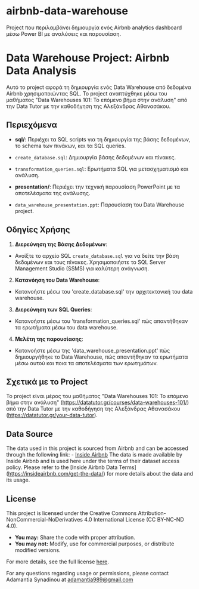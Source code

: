 # airbnb-data-warehouse
Project που περιλαμβάνει δημιουργία ενός Airbnb analytics dashboard μέσω Power BI με αναλύσεις και παρουσίαση.
# Data Warehouse Project: Airbnb Data Analysis

Αυτό το project αφορά τη δημιουργία ενός Data Warehouse από δεδομένα Airbnb χρησιμοποιώντας SQL. Το project αναπτύχθηκε μέσω του μαθήματος "Data Warehouses 101: Το επόμενο βήμα στην ανάλυση" από την Data Tutor με την καθοδήγηση της Αλεξάνδρας Αθανασάκου.

## Περιεχόμενα

- **sql/**: Περιέχει τα SQL scripts για τη δημιουργία της βάσης δεδομένων, το schema των πινάκων, και τα SQL queries.
- `create_database.sql`: Δημιουργία βάσης δεδομένων και πίνακες.
- `transformation_queries.sql`: Ερωτήματα SQL για μετασχηματισμό και ανάλυση.

- **presentation/**: Περιέχει την τεχνική παρουσίαση PowerPoint με τα αποτελέσματα της ανάλυσης.
- `data_warehouse_presentation.ppt`: Παρουσίαση του Data Warehouse project.

## Οδηγίες Χρήσης

1. **Διερεύνηση της Βάσης Δεδομένων**:
- Ανοίξτε το αρχείο SQL `create_database.sql` για να δείτε την βάση δεδομένων και τους πίνακες. Χρησιμοποιήστε το SQL Server Management Studio (SSMS) για καλύτερη ανάγνωση.

2. **Κατανόηση του Data Warehouse**:
- Κατανοήστε μέσω του 'create_database.sql' την αρχιτεκτονική του data warehouse.

3. **Διερεύνηση των SQL Queries**:
- Κατανοήστε μέσω του 'transformation_queries.sql' πώς απαντήθηκαν τα ερωτήματα μέσω του data warehouse.

4. **Μελέτη της παρουσίασης**:
- Κατανοήστε μέσω της 'data_warehouse_presentation.ppt' πώς δημιουργήθηκε το Data Warehouse, πώς απαντήθηκαν τα ερωτήματα μέσω αυτού και ποια τα αποτελέσματα των ερωτημάτων.

## Σχετικά με το Project

Το project είναι μέρος του μαθήματος "Data Warehouses 101: Το επόμενο βήμα στην ανάλυση" (https://datatutor.gr/courses/data-warehouses-101/) από την Data Tutor με την καθοδήγηση της Αλεξάνδρας Αθανασάκου (https://datatutor.gr/your-data-tutor).

## Data Source

The data used in this project is sourced from Airbnb and can be accessed through the following link: - [Inside Airbnb](https://insideairbnb.com/get-the-data/) The data is made available by Inside Airbnb and is used here under the terms of their dataset access policy. Please refer to the [Inside Airbnb Data Terms] (https://insideairbnb.com/get-the-data/) for more details about the data and its usage.

## License

This project is licensed under the Creative Commons Attribution-NonCommercial-NoDerivatives 4.0 International License (CC BY-NC-ND 4.0).

- **You may:** Share the code with proper attribution.
- **You may not:** Modify, use for commercial purposes, or distribute modified versions.

For more details, see the full license [here](https://creativecommons.org/licenses/by-nc-nd/4.0/).

For any questions regarding usage or permissions, please contact Adamantia Synadinou at adamantia989@gmail.com
